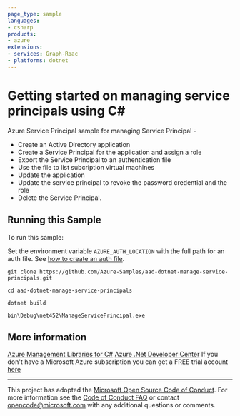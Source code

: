 ```yaml
---
page_type: sample
languages:
- csharp
products:
- azure
extensions:
- services: Graph-Rbac
- platforms: dotnet
---
```


# Getting started on managing service principals using C# #

 Azure Service Principal sample for managing Service Principal -
  - Create an Active Directory application
  - Create a Service Principal for the application and assign a role
  - Export the Service Principal to an authentication file
  - Use the file to list subcription virtual machines
  - Update the application
  - Update the service principal to revoke the password credential and the role
  - Delete the Service Principal.


## Running this Sample ##

To run this sample:

Set the environment variable `AZURE_AUTH_LOCATION` with the full path for an auth file. See [how to create an auth file](https://github.com/Azure/azure-libraries-for-net/blob/master/AUTH.md).

    git clone https://github.com/Azure-Samples/aad-dotnet-manage-service-principals.git

    cd aad-dotnet-manage-service-principals

    dotnet build

    bin\Debug\net452\ManageServicePrincipal.exe

## More information ##

[Azure Management Libraries for C#](https://github.com/Azure/azure-sdk-for-net/tree/Fluent)
[Azure .Net Developer Center](https://azure.microsoft.com/en-us/develop/net/)
If you don't have a Microsoft Azure subscription you can get a FREE trial account [here](http://go.microsoft.com/fwlink/?LinkId=330212)

---

This project has adopted the [Microsoft Open Source Code of Conduct](https://opensource.microsoft.com/codeofconduct/). For more information see the [Code of Conduct FAQ](https://opensource.microsoft.com/codeofconduct/faq/) or contact [opencode@microsoft.com](mailto:opencode@microsoft.com) with any additional questions or comments.